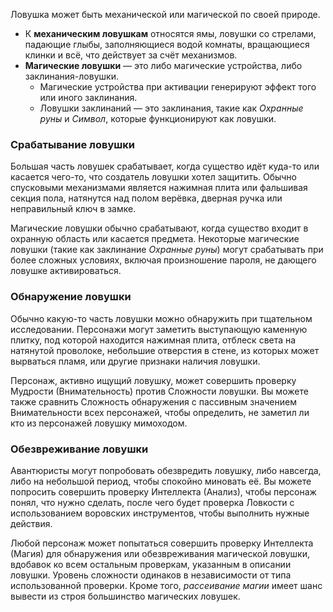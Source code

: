Ловушка может быть механической или маги­ческой по своей природе. 
- К **механическим ловушкам** относятся ямы, ловушки со стрелами, падающие глыбы, заполняющиеся водой комнаты, вращаю­щиеся клинки и всё, что действует за счёт меха­низмов. 
- **Магические ловушки** — это либо магические устройства, либо заклинания-ловушки. 
	- Магические устройства при активации генерируют эффект того или иного заклинания. 
	- Ловушки заклинаний — это заклинания, такие как _Охранные руны_ и _Символ_, которые функционируют как ловушки.

### Срабатывание ловушки
Большая часть ловушек срабатывает, когда суще­ство идёт куда-то или касается чего-то, что созда­тель ловушки хотел защитить. Обычно спуско­выми механизмами является нажимная плита или фальшивая секция пола, натянутся над полом ве­рёвка, дверная ручка или неправильный ключ в замке. 

Магические ловушки обычно срабатывают, когда существо входит в охранную область или ка­сается предмета. Некоторые магические ловушки (такие как заклинание _Охранные руны_) могут сра­батывать при более сложных условиях, включая произношение пароля, не дающего ловушке акти­вироваться.
### Обнаружение ловушки
Обычно какую-то часть ловушки можно обнару­жить при тщательном исследовании. Персонажи могут заметить выступающую каменную плитку, под которой находится нажимная плита, отблеск света на натянутой проволоке, небольшие отвер­стия в стене, из которых может вырваться пламя, или другие признаки наличия ловушки.

Персонаж, активно ищущий ло­вушку, может совершить проверку Мудрости (Внимательность) против Сложности ловушки. Вы можете также сравнить Сложность обнаружения с пассивным значением Внимательности всех персонажей, чтобы определить, не заметил ли кто из персонажей ловушку мимоходом. 
### Обезвреживание ловушки
Авантюристы могут попробовать обезвредить ловушку, либо навсегда, либо на небольшой период, чтобы спокойно мино­вать её. Вы можете попросить совершить проверку Интеллекта (Анализ), чтобы персонаж понял, что нужно сделать, после чего будет проверка Ловкости с использованием воровских инструментов, чтобы выполнить нужные действия.

Любой персонаж может попытаться совер­шить проверку Интеллекта (Магия) для обнаруже­ния или обезвреживания магической ловушки, вдобавок ко всем остальным проверкам, указан­ным в описании ловушки. Уровень сложности одинаков в независимости от типа использованной проверки. Кроме того, _рассеивание магии_ имеет шанс вывести из строя большинство магических ловушек.
